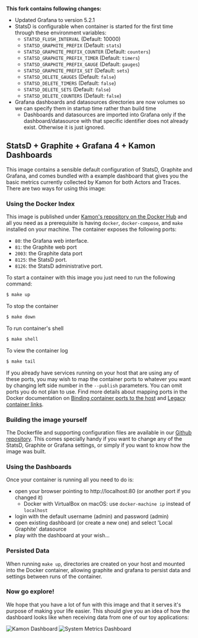**This fork contains following changes:**
* Updated Grafana to version 5.2.1
* StatsD is configurable when container is started for the first time through these environment variables:
  * `STATSD_FLUSH_INTERVAL` (Default: 10000)
  * `STATSD_GRAPHITE_PREFIX` (Default: `stats`)
  * `STATSD_GRAPHITE_PREFIX_COUNTER` (Default: `counters`)
  * `STATSD_GRAPHITE_PREFIX_TIMER` (Default: `timers`)
  * `STATSD_GRAPHITE_PREFIX_GAUGE` (Default: `gauges`)
  * `STATSD_GRAPHITE_PREFIX_SET` (Default: `sets`)
  * `STATSD_DELETE_GAUGES` (Default: `false`)
  * `STATSD_DELETE_TIMERS` (Default: `false`)
  * `STATSD_DELETE_SETS` (Default: `false`)
  * `STATSD_DELETE_COUNTERS` (Default: `false`)
* Grafana dashboards and datasources directories are now volumes so we can specify them in startup time rather than build time
  * Dashboards and datasources are imported into Grafana only if the dashboard/datasource with that specific identifier does not already exist. Otherwise it is just ignored.

StatsD + Graphite + Grafana 4 + Kamon Dashboards
---------------------------------------------

This image contains a sensible default configuration of StatsD, Graphite and Grafana, and comes bundled with a example
dashboard that gives you the basic metrics currently collected by Kamon for both Actors and Traces. There are two ways
for using this image:


### Using the Docker Index ###

This image is published under [Kamon's repository on the Docker Hub](https://hub.docker.com/u/kamon/) and all you
need as a prerequisite is having `docker`, `docker-compose`, and `make` installed on your machine. The container exposes the following ports:

- `80`: the Grafana web interface.
- `81`: the Graphite web port
- `2003`: the Graphite data port
- `8125`: the StatsD port.
- `8126`: the StatsD administrative port.

To start a container with this image you just need to run the following command:

```bash
$ make up
```

To stop the container
```bash
$ make down
```

To run container's shell
```bash
$ make shell
```

To view the container log
```bash
$ make tail
```

If you already have services running on your host that are using any of these ports, you may wish to map the container
ports to whatever you want by changing left side number in the `--publish` parameters. You can omit ports you do not plan to use. Find more details about mapping ports in the Docker documentation on [Binding container ports to the host](https://docs.docker.com/engine/userguide/networking/default_network/binding/) and [Legacy container links](https://docs.docker.com/engine/userguide/networking/default_network/dockerlinks/).


### Building the image yourself ###

The Dockerfile and supporting configuration files are available in our [Github repository](https://github.com/kamon-io/docker-grafana-graphite).
This comes specially handy if you want to change any of the StatsD, Graphite or Grafana settings, or simply if you want
to know how the image was built.


### Using the Dashboards ###

Once your container is running all you need to do is:

- open your browser pointing to http://localhost:80 (or another port if you changed it)
  - Docker with VirtualBox on macOS: use `docker-machine ip` instead of `localhost`
- login with the default username (admin) and password (admin)
- open existing dashboard (or create a new one) and select 'Local Graphite' datasource
- play with the dashboard at your wish...


### Persisted Data ###

When running `make up`, directories are created on your host and mounted into the Docker container, allowing graphite and grafana to persist data and settings between runs of the container.


### Now go explore! ###

We hope that you have a lot of fun with this image and that it serves it's
purpose of making your life easier. This should give you an idea of how the dashboard looks like when receiving data
from one of our toy applications:

![Kamon Dashboard](http://kamon.io/assets/img/kamon-statsd-grafana.png)
![System Metrics Dashboard](http://kamon.io/assets/img/kamon-system-metrics.png)
